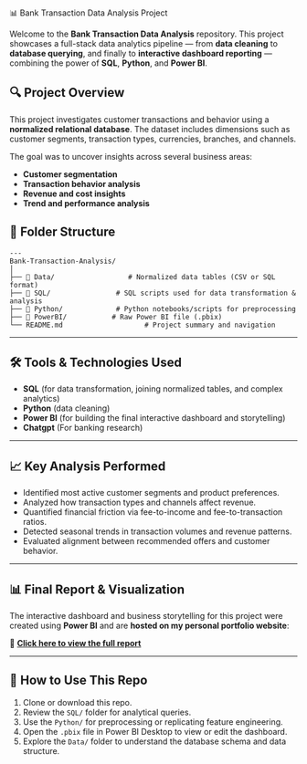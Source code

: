  📊 Bank Transaction Data Analysis Project

Welcome to the **Bank Transaction Data Analysis** repository. This project showcases a full-stack data analytics pipeline — from **data cleaning** to **database querying**, and finally to **interactive dashboard reporting** — combining the power of **SQL**, **Python**, and **Power BI**.

## 🔍 Project Overview

This project investigates customer transactions and behavior using a **normalized relational database**. The dataset includes dimensions such as customer segments, transaction types, currencies, branches, and channels.

The goal was to uncover insights across several business areas:

* **Customer segmentation**
* **Transaction behavior analysis**
* **Revenue and cost insights**
* **Trend and performance analysis**



## 📁 Folder Structure
```
---
Bank-Transaction-Analysis/
│
├── 📂 Data/                  # Normalized data tables (CSV or SQL format)
├── 📂 SQL/                # SQL scripts used for data transformation & analysis
├── 📂 Python/             # Python notebooks/scripts for preprocessing
├── 📂 PowerBI/           # Raw Power BI file (.pbix)
└── README.md                    # Project summary and navigation
```

---

## 🛠 Tools & Technologies Used

* **SQL** (for data transformation, joining normalized tables, and complex analytics)
* **Python** (data cleaning)
* **Power BI** (for building the final interactive dashboard and storytelling)
* **Chatgpt** (For banking research)


---

## 📈 Key Analysis Performed

* Identified most active customer segments and product preferences.
* Analyzed how transaction types and channels affect revenue.
* Quantified financial friction via fee-to-income and fee-to-transaction ratios.
* Detected seasonal trends in transaction volumes and revenue patterns.
* Evaluated alignment between recommended offers and customer behavior.

---

## 📊 Final Report & Visualization

The interactive dashboard and business storytelling for this project were created using **Power BI** and are **hosted on my personal portfolio website**:

🔗 **[Click here to view the full report](https://www.datascienceportfol.io/joshkvngs)**

---

## 📌 How to Use This Repo

1. Clone or download this repo.
2. Review the `SQL/` folder for analytical queries.
3. Use the `Python/` for preprocessing or replicating feature engineering.
4. Open the `.pbix` file in Power BI Desktop to view or edit the dashboard.
5. Explore the `Data/` folder to understand the database schema and data structure.


